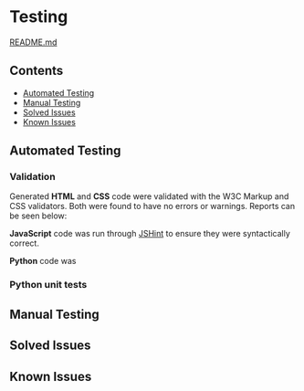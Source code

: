# Testing

[README.md](README.md)

## Contents

- [Automated Testing](Automated-Testing)
- [Manual Testing](Manual-Testing)
- [Solved Issues](Solved-Issues)
- [Known Issues](Known-Issues)

## Automated Testing

### Validation

Generated **HTML** and **CSS** code were validated with the W3C Markup and CSS validators. Both were found to have no errors or warnings. Reports can be seen below:

<lighthouse>

**JavaScript** code was run through [JSHint](https://jshint.com/) to ensure they were syntactically correct.

**Python** code was 

### Python unit tests

## Manual Testing

## Solved Issues

## Known Issues